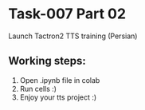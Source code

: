 # Task-007 Part 02
Launch Tactron2 TTS training (Persian)

## Working steps:
1. Open .ipynb file in colab
2. Run cells :)
3. Enjoy your tts project :)
